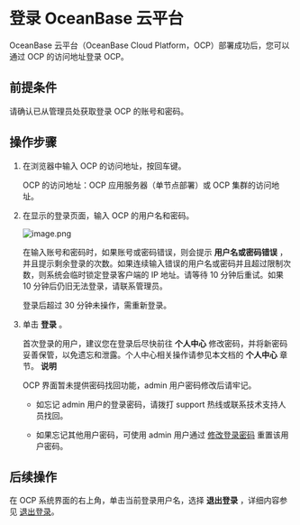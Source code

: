 # 登录 OceanBase 云平台

OceanBase 云平台（OceanBase Cloud Platform，OCP）部署成功后，您可以通过 OCP 的访问地址登录 OCP。

## 前提条件

请确认已从管理员处获取登录 OCP 的账号和密码。

## 操作步骤

1. 在浏览器中输入 OCP 的访问地址，按回车键。

   OCP 的访问地址：OCP 应用服务器（单节点部署）或 OCP 集群的访问地址。

2. 在显示的登录页面，输入 OCP 的用户名和密码。

   ![image.png](https://help-static-aliyun-doc.aliyuncs.com/assets/img/zh-CN/0772988061/p199712.png "image.png")

   在输入账号和密码时，如果账号或密码错误，则会提示 **用户名或密码错误** ，并且提示剩余登录的次数。如果连续输入错误的用户名或密码并且超过限制次数，则系统会临时锁定登录客户端的 IP 地址。请等待 10 分钟后重试。如果 10 分钟后仍旧无法登录，请联系管理员。

   登录后超过 30 分钟未操作，需重新登录。

3. 单击 **登录** 。

   首次登录的用户，建议您在登录后尽快前往 **个人中心** 修改密码，并将新密码妥善保管，以免遗忘和泄露。个人中心相关操作请参见本文档的 **个人中心** 章节。
   **说明**

   OCP 界面暂未提供密码找回功能，admin 用户密码修改后请牢记。
   * 如忘记 admin 用户的登录密码，请拨打 support 热线或联系技术支持人员找回。

   * 如果忘记其他用户密码，可使用 admin 用户通过 [修改登录密码](300.userguide-features/800.user-center/200.change-the-logon-password.md) 重置该用户密码。

## 后续操作

在 OCP 系统界面的右上角，单击当前登录用户名，选择 **退出登录** ，详细内容参见 [退出登录](300.userguide-features/800.user-center/500.log-out.md)。
